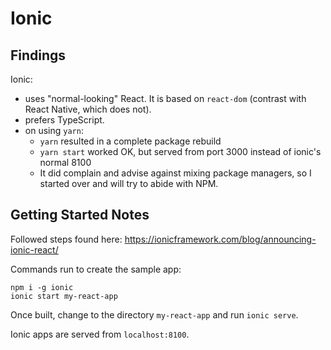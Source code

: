 # Ionic

## Findings

Ionic:
- uses "normal-looking" React. It is based on `react-dom` (contrast with React Native, which does not).
- prefers TypeScript.
- on using `yarn`: 
    - `yarn` resulted in a complete package rebuild
    - `yarn start` worked OK, but served from port 3000 instead of ionic's normal 8100
    - It did complain and advise against mixing package managers, so I started over and will try to abide with NPM.


## Getting Started Notes

Followed steps found here: 
https://ionicframework.com/blog/announcing-ionic-react/

Commands run to create the sample app:
```
npm i -g ionic
ionic start my-react-app
```

Once built, change to the directory `my-react-app` and run `ionic serve`.

Ionic apps are served from `localhost:8100`.